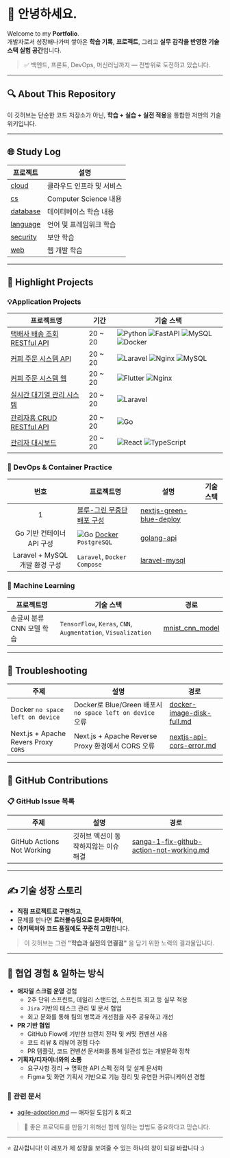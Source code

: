 # 👋 안녕하세요.

Welcome to my **Portfolio**.  
 개발자로서 성장해나가며 쌓아온 **학습 기록**, **프로젝트**, 그리고 **실무 감각을 반영한 기술 스택 실험 공간**입니다.

> ✅ 백엔드, 프론트, DevOps, 머신러닝까지 — 전방위로 도전하고 있습니다.

---

## 🔍 About This Repository

이 깃허브는 단순한 코드 저장소가 아닌, **학습 + 실습 + 실전 적용**을 통합한 저만의 기술 위키입니다.

---

## 🌐 Study Log

| 프로젝트 | 설명 |
|----------|------|
| [cloud](https://github.com/aquaheyday/study-log/tree/main/topics/cloud) | 클라우드 인프라 및 서비스 |
| [cs](https://github.com/aquaheyday/study-log/tree/main/topics/cs) | Computer Science 내용 |
| [database](https://github.com/aquaheyday/study-log/tree/main/topics/database) | 데이터베이스 학습 내용 |
| [language](https://github.com/aquaheyday/study-log/tree/main/topics/language) | 언어 및 프레임워크 학습  |
| [security](https://github.com/aquaheyday/study-log/tree/main/topics/security) | 보안 학습 |
| [web](https://github.com/aquaheyday/study-log/tree/main/topics/web) | 웹 개발 학습 | 

---

## 🚀 Highlight Projects

### 💡Application Projects

| 프로젝트명 | 기간 | 기술 스택 |
|----------|----------|-----------|
| [택배사 배송 조회 RESTful API](https://github.com/aquaheyday/study-log/tree/main/projects/application/delivery-api-server) | 20 ~ 20 | ![Python](https://img.shields.io/badge/Python-3.10-blue?logo=python) ![FastAPI](https://img.shields.io/badge/FastAPI-005571?logo=fastapi&logoColor=white) ![MySQL](https://img.shields.io/badge/MySQL-4479A1?logo=mysql&logoColor=white) ![Docker](https://img.shields.io/badge/Docker-2496ED?logo=docker&logoColor=white) |
| [커피 주문 시스템 API](https://github.com/aquaheyday/study-log/tree/main/projects/application/menu-order-api) | 20 ~ 20 | ![Laravel](https://img.shields.io/badge/Laravel-FF2D20?logo=laravel&logoColor=white) ![Nginx](https://img.shields.io/badge/Nginx-009639?logo=nginx&logoColor=white) ![MySQL](https://img.shields.io/badge/MySQL-4479A1?logo=mysql&logoColor=white) |
| [커피 주문 시스템 웹](https://github.com/aquaheyday/study-log/tree/main/projects/application/menu-order-web-front) | 20 ~ 20 | ![Flutter](https://img.shields.io/badge/Flutter-02569B?logo=flutter&logoColor=white) ![Nginx](https://img.shields.io/badge/Nginx-009639?logo=nginx&logoColor=white) | [menu-order-web-front](https://github.com/aquaheyday/study-log/tree/main/projects/application/menu-order-web-front) |
| [실시간 대기열 관리 시스템](https://github.com/aquaheyday/study-log/tree/main/projects/application/queue-ticket) | 20 ~ 20 | ![Laravel](https://img.shields.io/badge/Laravel-FF2D20?logo=laravel&logoColor=white) | 
| [관리자용 CRUD RESTful API](https://github.com/aquaheyday/study-log/tree/main/projects/application/restful-admin-crud) | 20 ~ 20 | ![Go](https://img.shields.io/badge/Go-00ADD8?logo=go&logoColor=white) |
| [관리자 대시보드](https://github.com/aquaheyday/study-log/tree/main/projects/application/vite-ts-scss-admin-dashboard) | 20 ~ 20 | ![React](https://img.shields.io/badge/React-20232A?logo=react&logoColor=61DAFB) ![TypeScript](https://img.shields.io/badge/TypeScript-3178C6?logo=typescript&logoColor=white) |

### 🐳 DevOps & Container Practice

| 번호 | 프로젝트명 | 설명 | 기술 스택  |
|:--:|------|-----------|-----------|
| 1 | [블루-그린 무중단 배포 구성](https://img.shields.io/badge/Docker-2496ED?logo=docker&logoColor=white) | [nextjs-green-blue-deploy](https://github.com/aquaheyday/study-log/tree/main/projects/docker/nextjs-green-blue-deploy) |
| Go 기반 컨테이너 API 구성 | ![Go](https://img.shields.io/badge/Go-00ADD8?logo=go&logoColor=white) [Docker](https://img.shields.io/badge/Docker-2496ED?logo=docker&logoColor=white) `PostgreSQL` | [golang-api](https://github.com/aquaheyday/study-log/tree/main/projects/docker/golang-api) |
| Laravel + MySQL 개발 환경 구성 | `Laravel`, `Docker Compose` | [laravel-mysql](https://github.com/aquaheyday/study-log/tree/main/projects/docker/laravel-mysql) |

### 🤖 Machine Learning

| 프로젝트명 | 기술 스택 | 경로 |
|----------|------|-----------|
| 손글씨 분류 CNN 모델 학습 | `TensorFlow`, `Keras`, `CNN`, `Augmentation`, `Visualization` | [mnist_cnn_model](https://github.com/aquaheyday/study-log/tree/main/projects/machine-learning/mnist_cnn_model) |

---

## 🧯 Troubleshooting

| 주제 | 설명 | 경로 |
|----------|------|-----------|
| Docker `no space left on device` | Docker로 Blue/Green 배포시 `no space left on device` 오류 | [docker-image-disk-full.md](./docker/docker-image-disk-full.md) |
| Next.js + Apache Revers Proxy `CORS` | Next.js + Apache Reverse Proxy 환경에서 CORS 오류 | [nextjs-api-cors-error.md](./nextjs/nextjs-api-cors-error.md) |

---

## 📝 GitHub Contributions

### 📋 GitHub Issue 목록

| 주제 | 설명 | 경로 |
|---|---|---|
| GitHub Actions Not Working | 깃허브 엑션이 동작하지않는 이슈 해결 | [sanga-1-fix-github-action-not-working.md](./issues/sanga-1-fix-github-action-not-working.md) |

---

## ✍ 기술 성장 스토리

- **직접 프로젝트로 구현하고**,  
- 문제를 만나면 **트러블슈팅으로 문서화하며**,  
- **아키텍처와 코드 품질에도 꾸준히 고민**합니다.

> 이 깃허브는 그런 **"학습과 실전의 연결점"** 을 담기 위한 노력의 결과물입니다.

---

## 🤝 협업 경험 & 일하는 방식

- **애자일 스크럼 운영** 경험
  - 2주 단위 스프린트, 데일리 스탠드업, 스프린트 회고 등 실무 적용
  - `Jira` 기반의 태스크 관리 및 문서 협업
  - 회고 문화를 통해 팀의 병목과 개선점을 자주 공유하고 개선
- **PR 기반 협업**
  - GitHub Flow에 기반한 브랜치 전략 및 커밋 컨벤션 사용
  - 코드 리뷰 & 리뷰어 경험 다수
  - PR 템플릿, 코드 컨벤션 문서화를 통해 일관성 있는 개발문화 정착
- **기획자/디자이너와의 소통**
  - 요구사항 정리 → 명확한 API 스펙 정의 및 설계 문서화
  - Figma 및 화면 기획서 기반으로 기능 정리 및 유연한 커뮤니케이션 경험

### 📂 관련 문서

- [agile-adoption.md](https://github.com/aquaheyday/reflection-log/tree/main/2025/agile-adoption.md) — 애자일 도입기 & 회고

> 💬 좋은 프로덕트를 만들기 위해선 함께 일하는 방법도 중요하다고 믿습니다.

---

⭐️ 감사합니다! 이 레포가 제 성장을 보여줄 수 있는 하나의 창이 되길 바랍니다 :)
